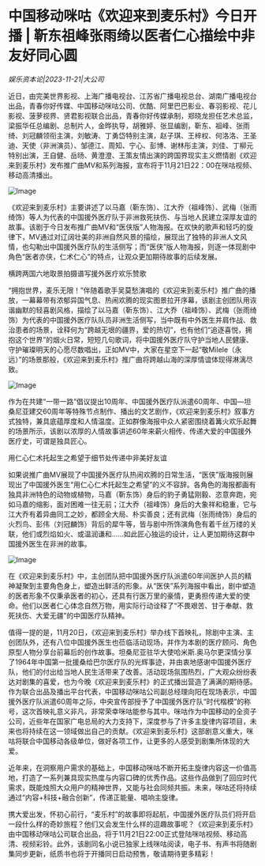 # 中国移动咪咕《欢迎来到麦乐村》今日开播 | 靳东祖峰张雨绮以医者仁心描绘中非友好同心圆

*娱乐资本论|2023-11-21|大公司*

近日，由完美世界影视、上海广播电视台、江苏省广播电视总台、湖南广播电视台出品，青春你好传媒、中国移动咪咕公司、优酷、阿里巴巴影业、春羽影视、花儿影视、菠萝视界、贤君影视联合出品，青春你好传媒承制，郑晓龙担任艺术总监，梁振华任总编剧、总制片人，金晔执导，胡雅婷、张显编剧，靳东、祖峰、张雨绮、刘冠麟领衔主演，刘敏涛、丁勇岱特别主演，赵子琪、王梓权、何洛洛、王圣迪、天使（非洲演员）、邹德江、周知、宁心、彭博、谢林彤主演，刘佳、丁柳元特别出演，王自健、岳旸、黄澄澄、王策友情出演的跨国界现实主义燃情剧《欢迎来到麦乐村》发布推广曲MV和系列海报，宣布将于11月21日22：00在咪咕视频、移动高清播出。

![Image](http://static.ylzbl.com/uploads/ueditor/php/upload/image/20231121/1700554170737221.png)

《欢迎来到麦乐村》主要讲述了以马嘉（靳东饰）、江大乔（祖峰饰）、武梅（张雨绮饰）等人为代表的中国援外医疗队于非洲救死扶伤、与当地人民建立深厚友谊的故事。该剧于今日发布推广曲MV和“医侠版”人物海报。在欢快的歌声和轻巧的旋律下，MV通过对辽阔壮美的非洲自然风景的描绘，展现出了独特的非洲人文风情，也勾勒出中国援外医疗队的生活侧写；而“医侠”版人物海报，则逐一体现剧中角色“医者亦侠，仁术仁心”的特点，让观众更加期待故事的后续发展。

横跨两国六地取景拍摄谱写援外医疗欢乐赞歌

“拥抱世界，麦乐无限！”伴随着歌手吴莫愁演唱的《欢迎来到麦乐村》推广曲的播放，一幕幕带有浓郁异国气息、热闹欢腾的现实图景拉开序幕，该剧主创团队用诙谐幽默的轻喜剧风格，描绘了以马嘉（靳东饰）、江大乔（祖峰饰）、武梅（张雨绮饰）为代表的中国援外医疗队队员非洲生活侧写，当中既有中外医生并肩作战、救治患者的场景，诠释何为“跨越无垠的疆界，爱的热切”，也有他们“追逐喜悦，拥抱这个世界”的烟火日常，短短几句歌词，将中国援外医疗队守护当地人民健康、守护璀璨明天的心愿尽数唱出，正如MV中，大家在星空下一起“敬Milele（永远）”的场景那般，《欢迎来到麦乐村》推广曲将跨越山海的深厚情谊体现得淋漓尽致。

![Image](http://static.ylzbl.com/uploads/ueditor/php/upload/image/20231121/1700554172957593.png)

作为在共建“一带一路”倡议提出10周年、中国援外医疗队派遣60周年、中国—坦桑尼亚建交60周年等特殊节点制作、播出的文艺剧作，《欢迎来到麦乐村》叙事方式独特，兼具底蕴厚度和人情温度。正如群像海报中众人紧密围绕着篝火欢乐起舞的场景所示，该剧以浓厚的人情故事讲述60年来薪火相传、传递大爱的中国援外医疗史，可谓是独具匠心。

用仁心仁术托起生之希望于细节处传递中非美好友谊

如果说推广曲MV展现了中国援外医疗队热闹欢腾的日常生活，“医侠”版海报则展现出了中国援外医生“用仁心仁术托起生之希望”的义不容辞。各角色的海报都画有独具非洲特色的动物或植物，马嘉（靳东饰）身后的豹子勇猛刚毅、恣意奔跑，宛如马嘉的缩影，面对困难一往无前；江大乔（祖峰饰）身后的大象祥和稳重，它与江大乔有着异曲同工之妙，都顾全大局、朴实善良；还有武梅（张雨绮饰）身后的火烈鸟、彭伟（刘冠麟饰）背后的犀牛等，皆与剧中所饰演角色有着千丝万缕的关联，他们或烈焰如火、或温润谦和……如此匠心独运的设计，让人更加期待这群中国援外医生在非洲的故事。

![Image](http://static.ylzbl.com/uploads/ueditor/php/upload/image/20231121/1700554171304057.png)

在《欢迎来到麦乐村》中，主创团队把中国援外医疗队派遣60年间医护人员的精神凝聚到主要角色身上，塑造出鲜活的形象。从“医侠”系列海报中看出，剧中塑造的医者形象不仅秉承医者的初心，还具有行医万里的豪情，更勇担传递大爱的使命。他们以医者仁心体念自然万物，用实际行动诠释了“不畏艰苦、甘于奉献、救死扶伤、大爱无疆”的中国医疗队精神。

值得一提的是，11月20日，《欢迎来到麦乐村》举办线下首映礼，除剧中主演、主创团队外，还有八位中国援外医生也莅临活动现场，并作为本剧的医疗顾问、角色原型人物分享台前幕后的创作故事。坦桑尼亚驻华大使哈米斯.奥马尔更深情分享了1964年中国第一批援桑给巴尔医疗队的光辉事迹，并由衷地感谢中国援外医疗队，他们的付出给当地人民生活带来了改善。活动现场氛围热烈，广大观众纷纷表达对剧集的喜爱，也为今晚《欢迎来到麦乐村》的正式播出营造了满满的期待感。作为联合出品及播出平台代表，中国移动咪咕公司副总经理向阳在现场表示，中国援外医疗队派遣60周年之际，中央宣传部授予了中国援外医疗队“时代楷模”的称号，这次首映礼意义非凡，非常荣幸咪咕能参与其中。咪咕作为中国移动的全资子公司，近些年在国家广电总局的大力支持下，深度参与了许多主旋律内容项目，未来也将持续在这一领域做出自己的贡献。《欢迎来到麦乐村》这部剧意义重大，咪咕将联合中国移动各级单位，做好各项工作，让更多的人感受到剧集所体现的大爱。

近年来，在洞察用户需求的基础上，中国移动咪咕不断开拓主旋律内容这一价值高地，打造了一系列兼具现实热度与内容口碑的优秀作品。这些作品做到了回应时代需求，既能烛照大众用户的精神世界，又能与社会同频共振。未来，咪咕还将持续通过“内容+科技+融合创新”，传递正能量、唱响主旋律。

携大爱出发，怀初心前行，“麦乐村”的故事即将起航，中国援外医疗队员们将开启一段什么样的奇妙旅程？他们又会发生什么样的逗趣故事呢？《欢迎来到麦乐村》由中国移动咪咕公司联合出品，将于11月21日22:00正式登陆咪咕视频、移动高清、视频彩铃。此外，该剧同名小说已独家上线咪咕阅读，电子书、有声书将随剧集同步更新，纸质书也将于开播同日启动预售，敬请期待更多精彩！

